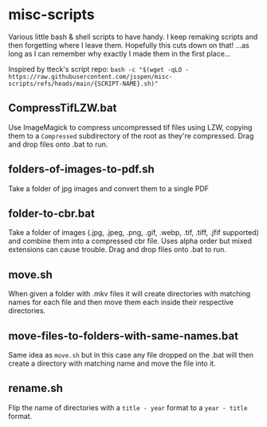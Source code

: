 # misc-scripts
Various little bash & shell scripts to have handy. I keep remaking scripts and then forgetting where I leave them. Hopefully this cuts down on that! ...as long as I can remember why exactly I made them in the first place...

Inspired by tteck's script repo:
`bash -c "$(wget -qLO - https://raw.githubusercontent.com/jsspen/misc-scripts/refs/heads/main/{SCRIPT-NAME}.sh)"`

## CompressTifLZW.bat
Use ImageMagick to compress uncompressed tif files using LZW, copying them to a `Compressed` subdirectory of the root as they're compressed. Drag and drop files onto .bat to run.

## folders-of-images-to-pdf.sh
Take a folder of jpg images and convert them to a single PDF

## folder-to-cbr.bat
Take a folder of images (.jpg, .jpeg, .png, .gif, .webp, .tif, .tiff, .jfif supported) and combine them into a compressed cbr file. Uses alpha order but mixed extensions can cause trouble. Drag and drop files onto .bat to run.

## move.sh
When given a folder with .mkv files it will create directories with matching names for each file and then move them each inside their respective directories.

## move-files-to-folders-with-same-names.bat
Same idea as `move.sh` but in this case any file dropped on the .bat will then create a directory with matching name and move the file into it.

## rename.sh
Flip the name of directories with a `title - year` format to a `year - title` format.